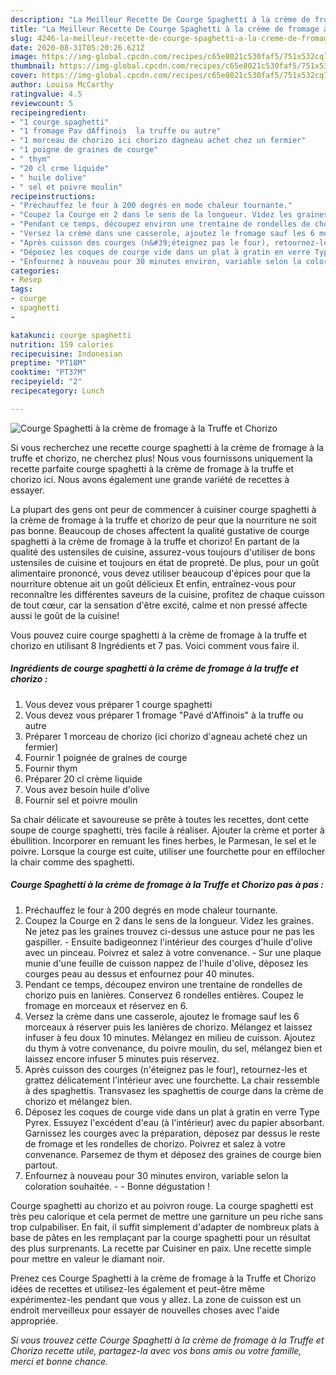 ```yaml
---
description: "La Meilleur Recette De Courge Spaghetti à la crème de fromage à la Truffe et Chorizo"
title: "La Meilleur Recette De Courge Spaghetti à la crème de fromage à la Truffe et Chorizo"
slug: 4246-la-meilleur-recette-de-courge-spaghetti-a-la-creme-de-fromage-a-la-truffe-et-chorizo
date: 2020-08-31T05:20:26.621Z
image: https://img-global.cpcdn.com/recipes/c65e8021c530faf5/751x532cq70/courge-spaghetti-a-la-creme-de-fromage-a-la-truffe-et-chorizo-photo-principale-de-la-recette.jpg
thumbnail: https://img-global.cpcdn.com/recipes/c65e8021c530faf5/751x532cq70/courge-spaghetti-a-la-creme-de-fromage-a-la-truffe-et-chorizo-photo-principale-de-la-recette.jpg
cover: https://img-global.cpcdn.com/recipes/c65e8021c530faf5/751x532cq70/courge-spaghetti-a-la-creme-de-fromage-a-la-truffe-et-chorizo-photo-principale-de-la-recette.jpg
author: Louisa McCarthy
ratingvalue: 4.5
reviewcount: 5
recipeingredient:
- "1 courge spaghetti"
- "1 fromage Pav dAffinois  la truffe ou autre"
- "1 morceau de chorizo ici chorizo dagneau achet chez un fermier"
- "1 poigne de graines de courge"
- " thym"
- "20 cl crme liquide"
- " huile dolive"
- " sel et poivre moulin"
recipeinstructions:
- "Préchauffez le four à 200 degrés en mode chaleur tournante."
- "Coupez la Courge en 2 dans le sens de la longueur. Videz les graines. Ne jetez pas les graines trouvez ci-dessus une astuce pour ne pas les gaspiller. Ensuite badigeonnez l&#39;intérieur des courges d&#39;huile d&#39;olive avec un pinceau. Poivrez et salez à votre convenance. Sur une plaque munie d&#39;une feuille de cuisson nappez de l&#39;huile d&#39;olive, déposez les courges peau au dessus et enfournez pour 40 minutes."
- "Pendant ce temps, découpez environ une trentaine de rondelles de chorizo puis en lanières. Conservez 6 rondelles entières. Coupez le fromage en morceaux et réservez en 6."
- "Versez la crème dans une casserole, ajoutez le fromage sauf les 6 morceaux à réserver puis les lanières de chorizo. Mélangez et laissez infuser à feu doux 10 minutes. Mélangez en milieu de cuisson. Ajoutez du thym à votre convenance, du poivre moulin, du sel, mélangez bien et laissez encore infuser 5 minutes puis réservez."
- "Après cuisson des courges (n&#39;éteignez pas le four), retournez-les et grattez délicatement l&#39;intérieur avec une fourchette. La chair ressemble à des spaghettis. Transvasez les spaghettis de courge dans la crème de chorizo et mélangez bien."
- "Déposez les coques de courge vide dans un plat à gratin en verre Type Pyrex. Essuyez l&#39;excédent d&#39;eau (à l&#39;intérieur) avec du papier absorbant. Garnissez les courges avec la préparation, déposez par dessus le reste de fromage et les rondelles de chorizo. Poivrez et salez à votre convenance. Parsemez de thym et déposez des graines de courge bien partout."
- "Enfournez à nouveau pour 30 minutes environ, variable selon la coloration souhaitée.  Bonne dégustation !"
categories:
- Resep
tags:
- courge
- spaghetti
- 

katakunci: courge spaghetti  
nutrition: 159 calories
recipecuisine: Indonesian
preptime: "PT18M"
cooktime: "PT37M"
recipeyield: "2"
recipecategory: Lunch

---
```



![Courge Spaghetti à la crème de fromage à la Truffe et Chorizo](https://img-global.cpcdn.com/recipes/c65e8021c530faf5/751x532cq70/courge-spaghetti-a-la-creme-de-fromage-a-la-truffe-et-chorizo-photo-principale-de-la-recette.jpg)

Si vous recherchez une recette courge spaghetti à la crème de fromage à la truffe et chorizo, ne cherchez plus! Nous vous fournissons uniquement la recette parfaite courge spaghetti à la crème de fromage à la truffe et chorizo ici. Nous avons également une grande variété de recettes à essayer.

La plupart des gens ont peur de commencer à cuisiner courge spaghetti à la crème de fromage à la truffe et chorizo de peur que la nourriture ne soit pas bonne. Beaucoup de choses affectent la qualité gustative de courge spaghetti à la crème de fromage à la truffe et chorizo! En partant de la qualité des ustensiles de cuisine, assurez-vous toujours d'utiliser de bons ustensiles de cuisine et toujours en état de propreté. De plus, pour un goût alimentaire prononcé, vous devez utiliser beaucoup d'épices pour que la nourriture obtenue ait un goût délicieux Et enfin, entraînez-vous pour reconnaître les différentes saveurs de la cuisine, profitez de chaque cuisson de tout cœur, car la sensation d'être excité, calme et non pressé affecte aussi le goût de la cuisine!

<!--inarticleads1-->

Vous pouvez cuire courge spaghetti à la crème de fromage à la truffe et chorizo en utilisant 8 Ingrédients et 7 pas. Voici comment vous faire il.

##### Ingrédients de courge spaghetti à la crème de fromage à la truffe et chorizo :

1. Vous devez vous préparer 1 courge spaghetti
1. Vous devez vous préparer 1 fromage &#34;Pavé d&#39;Affinois&#34; à la truffe ou autre
1. Préparer 1 morceau de chorizo (ici chorizo d&#39;agneau acheté chez un fermier)
1. Fournir 1 poignée de graines de courge
1. Fournir  thym
1. Préparer 20 cl crème liquide
1. Vous avez besoin  huile d&#39;olive
1. Fournir  sel et poivre moulin


Sa chair délicate et savoureuse se prête à toutes les recettes, dont cette soupe de courge spaghetti, très facile à réaliser. Ajouter la crème et porter à ébullition. Incorporer en remuant les fines herbes, le Parmesan, le sel et le poivre. Lorsque la courge est cuite, utiliser une fourchette pour en effilocher la chair comme des spaghetti. 

<!--inarticleads2-->

##### Courge Spaghetti à la crème de fromage à la Truffe et Chorizo pas à pas :

1. Préchauffez le four à 200 degrés en mode chaleur tournante.
1. Coupez la Courge en 2 dans le sens de la longueur. Videz les graines. Ne jetez pas les graines trouvez ci-dessus une astuce pour ne pas les gaspiller. - Ensuite badigeonnez l&#39;intérieur des courges d&#39;huile d&#39;olive avec un pinceau. Poivrez et salez à votre convenance. - Sur une plaque munie d&#39;une feuille de cuisson nappez de l&#39;huile d&#39;olive, déposez les courges peau au dessus et enfournez pour 40 minutes.
1. Pendant ce temps, découpez environ une trentaine de rondelles de chorizo puis en lanières. Conservez 6 rondelles entières. Coupez le fromage en morceaux et réservez en 6.
1. Versez la crème dans une casserole, ajoutez le fromage sauf les 6 morceaux à réserver puis les lanières de chorizo. Mélangez et laissez infuser à feu doux 10 minutes. Mélangez en milieu de cuisson. Ajoutez du thym à votre convenance, du poivre moulin, du sel, mélangez bien et laissez encore infuser 5 minutes puis réservez.
1. Après cuisson des courges (n&#39;éteignez pas le four), retournez-les et grattez délicatement l&#39;intérieur avec une fourchette. La chair ressemble à des spaghettis. Transvasez les spaghettis de courge dans la crème de chorizo et mélangez bien.
1. Déposez les coques de courge vide dans un plat à gratin en verre Type Pyrex. Essuyez l&#39;excédent d&#39;eau (à l&#39;intérieur) avec du papier absorbant. Garnissez les courges avec la préparation, déposez par dessus le reste de fromage et les rondelles de chorizo. Poivrez et salez à votre convenance. Parsemez de thym et déposez des graines de courge bien partout.
1. Enfournez à nouveau pour 30 minutes environ, variable selon la coloration souhaitée. -  - Bonne dégustation !


Courge spaghetti au chorizo et au poivron rouge. La courge spaghetti est très peu calorique et cela permet de mettre une garniture un peu riche sans trop culpabiliser. En fait, il suffit simplement d&#39;adapter de nombreux plats à base de pâtes en les remplaçant par la courge spaghetti pour un résultat des plus surprenants. La recette par Cuisiner en paix. Une recette simple pour mettre en valeur le diamant noir. 

<!--inarticleads1-->

<p>
Prenez ces Courge Spaghetti à la crème de fromage à la Truffe et Chorizo idées de recettes et utilisez-les également et peut-être même expérimentez-les pendant que vous y allez. La zone de cuisson est un endroit merveilleux pour essayer de nouvelles choses avec l'aide appropriée.
</p>

<p>
<i>Si vous trouvez cette Courge Spaghetti à la crème de fromage à la Truffe et Chorizo recette utile, partagez-la avec vos bons amis ou votre famille, merci et bonne chance.</i>
</p>
